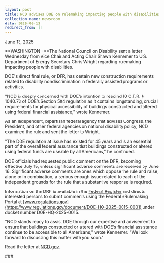 ```yaml
---
layout: post
title: NCD advises DOE on rulemaking impacting people with disabilities
collection_name: newsroom
date: 2025-06-13
redirect_from: []
---
```

June 13, 2025

**WASHINGTON--**The National Council on Disability sent a letter Wednesday from Vice Chair and Acting Chair Shawn Kennemer to U.S. Department of Energy Secretary Chris Wright regarding rulemaking impacting people with disabilities.

DOE's direct final rule, or DFR,  has certain new construction requirements related to disability nondiscrimination in federally assisted programs or activities.

"NCD is deeply concerned with DOE’s intention to rescind 10 C.F.R. § 1040.73 of DOE’s Section 504 regulation as it contains longstanding, crucial requirements for physical accessibility of buildings constructed and altered using federal financial assistance," wrote Kennemer.

As an independent, bipartisan federal agency that advises Congress, the President, and other federal agencies on national disability policy, NCD examined the rule and sent the letter to Wright. 

"The DOE regulation at issue has existed for 45 years and is an essential part of the overall federal
assurance that buildings constructed or altered using federal funds are useable by all Americans," he continued. 

DOE officials had requested public comment on the DFR, becoming effective July 15, unless significant adverse comments are received by June 16. Significant adverse comments are ones which oppose the rule and raise, alone or in combination, a serious enough issue related to each of the independent grounds for the rule that a substantive response is required.

Information on the DRF is available in the [Federal Register](https://www.federalregister.gov/documents/2025/05/16/2025-08535/rescinding-new-construction-requirements-related-to-nondiscrimination-in-federally-assisted-programs) and directs interested persons to submit comments using the Federal eRulemaking Portal at [www.regulations.gov](https://www.regulations.gov/document/DOE-HQ-2025-0015-0001) under docket number DOE-HQ-2025-0015.

"NCD stands ready to assist DOE through our expertise and advisement to ensure that buildings constructed or altered with DOE’s financial assistance continue to be accessible to all Americans," wrote Kennemer. "We look forward to discussing this matter with you soon." 

Read the letter at [NCD.gov](<>).



\###
